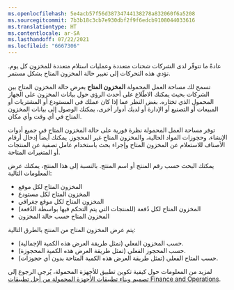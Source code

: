 ```yaml
---
ms.openlocfilehash: 5e4acb57f56d38734744138278a832060f6a5208
ms.sourcegitcommit: 7b3b18c3cb7e930dbf2f9f6edcb9108044033616
ms.translationtype: HT
ms.contentlocale: ar-SA
ms.lasthandoff: 07/22/2021
ms.locfileid: "6667306"
---
```

عادةً ما تتوفّر لدى الشركات شحنات متعددة وعمليات استلام متعددة للمخزون كل يوم. تؤدي هذه التحركات إلى تغيير حالة المخزون المتاح بشكل مستمر. 

تسمح لك مساحة العمل المحمولة **المخزون المتاح** بعرض حالة المخزون المتاح بين الشركات بحيث يمكنك الاطّلاع على أحدث الرؤى حول بيانات المخزون على الجهاز المحمول الذي تختاره. بغض النظر عما إذا كان عملك في المستودع أو المشتريات أو المبيعات أو التصنيع أو الإدارة أو لديك أدوار أخرى، يمكنك الوصول إلى بيانات المخزون المتاح في أي وقت وأي مكان.

توفر مساحة العمل المحمولة نظرة فورية على حالة المخزون المتاح في جميع أدوات الإنشاء، وحجوزات المواد الحالية، والمخزون المتاح غير المحجوز. يمكنك أيضاً إدخال أرقام الأصناف للاستعلام عن المخزون المتاح وإجراء بحث باستخدام عامل تصفية عن المنتجات أو المتغيرات المتاحة.

يمكنك البحث حسب رقم المنتج أو اسم المنتج. بالنسبة إلى هذا المنتج، يمكنك عرض المعلومات التالية:

- المخزون المتاح لكل موقع
- المخزون المتاح لكل مستودع
- المخزون المتاح لكل موقع جغرافي
- المخزون المتاح لكل دُفعة (للمنتجات التي يتم التحكم فيها بواسطة الدُفعة)
- المخزون المتاح حسب حالة المخزون

يتم عرض المخزون المتاح من المنتج بالطرق التالية:

- حسب المخزون الفعلي (تمثل طريقة العرض هذه الكمية الإجمالية).
- حسب المحجوز الفعلي (تمثل طريقة العرض هذه الكمية المحجوزة).
- حسب المتاح الفعلي (تمثل طريقة العرض هذه الكمية المتاحة بدون أي حجوزات).

لمزيد من المعلومات حول كيفية تكوين تطبيق للأجهزة المحمولة، يُرجى الرجوع إلى [تصميم وبناء تطبيقات الأجهزة المحمولة من أجل تطبيقات Finance and Operations](https://docs.microsoft.com/learn/modules/design-build-mobile-apps-finance-operations/?azure-portal=true).

